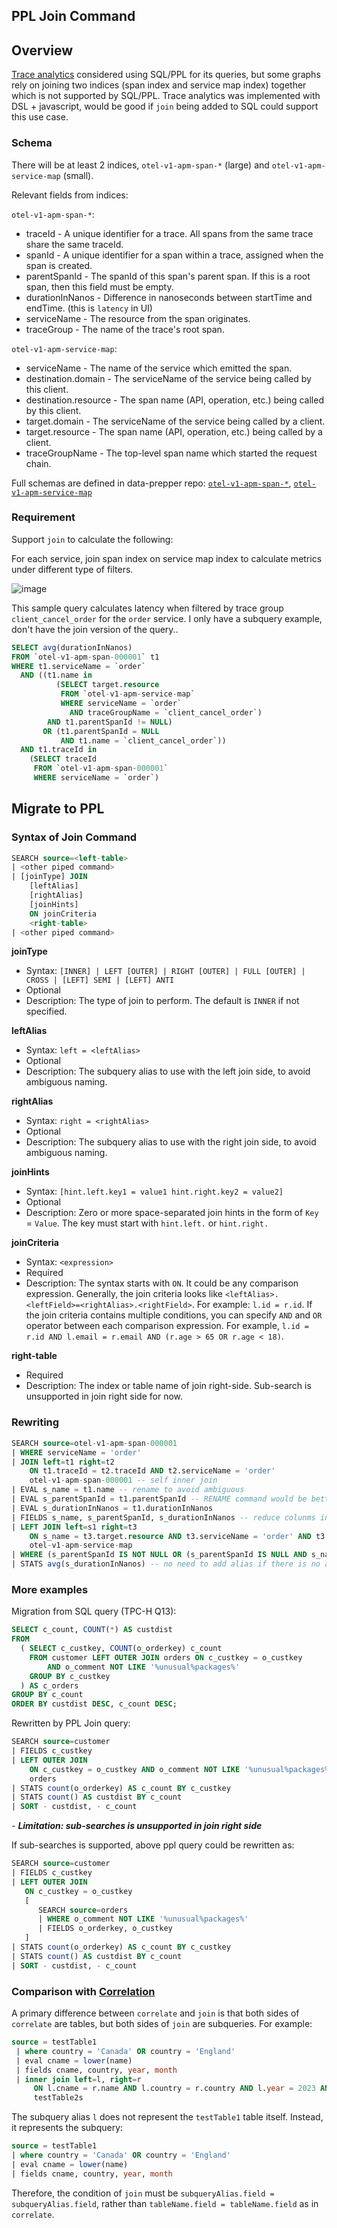 ## PPL Join Command

## Overview

[Trace analytics](https://opensearch.org/docs/latest/observability-plugin/trace/ta-dashboards/) considered using SQL/PPL for its queries, but some graphs rely on joining two indices (span index and service map index) together which is not supported by SQL/PPL. Trace analytics was implemented with DSL + javascript, would be good if `join` being added to SQL could support this use case.

### Schema

There will be at least 2 indices, `otel-v1-apm-span-*` (large) and `otel-v1-apm-service-map` (small).

Relevant fields from indices:

`otel-v1-apm-span-*`:

- traceId - A unique identifier for a trace. All spans from the same trace share the same traceId.
- spanId - A unique identifier for a span within a trace, assigned when the span is created.
- parentSpanId - The spanId of this span's parent span. If this is a root span, then this field must be empty.
- durationInNanos - Difference in nanoseconds between startTime and endTime. (this is `latency` in UI)
- serviceName - The resource from the span originates.
- traceGroup - The name of the trace's root span.

`otel-v1-apm-service-map`:

- serviceName - The name of the service which emitted the span.
- destination.domain - The serviceName of the service being called by this client.
- destination.resource - The span name (API, operation, etc.) being called by this client.
- target.domain - The serviceName of the service being called by a client.
- target.resource - The span name (API, operation, etc.) being called by a client.
- traceGroupName - The top-level span name which started the request chain.

Full schemas are defined in data-prepper repo: [`otel-v1-apm-span-*`](https://github.com/opensearch-project/data-prepper/blob/04dd7bd18977294800cf4b77d7f01914def75f23/docs/schemas/trace-analytics/otel-v1-apm-span-index-template.md), [`otel-v1-apm-service-map`](https://github.com/opensearch-project/data-prepper/blob/4e5f83814c4a0eed2a1ca9bab0693b9e32240c97/docs/schemas/trace-analytics/otel-v1-apm-service-map-index-template.md)

### Requirement

Support `join` to calculate the following:

For each service, join span index on service map index to calculate metrics under different type of filters.

![image](https://user-images.githubusercontent.com/28062824/194170062-f0dd1d57-c5eb-44db-95e0-6b3b4e52f25a.png)

This sample query calculates latency when filtered by trace group `client_cancel_order` for the `order` service. I only have a subquery example, don't have the join version of the query..

```sql
SELECT avg(durationInNanos)
FROM `otel-v1-apm-span-000001` t1
WHERE t1.serviceName = `order`
  AND ((t1.name in
          (SELECT target.resource
           FROM `otel-v1-apm-service-map`
           WHERE serviceName = `order`
             AND traceGroupName = `client_cancel_order`)
        AND t1.parentSpanId != NULL)
       OR (t1.parentSpanId = NULL
           AND t1.name = `client_cancel_order`))
  AND t1.traceId in
    (SELECT traceId
     FROM `otel-v1-apm-span-000001`
     WHERE serviceName = `order`)
```
## Migrate to PPL

### Syntax of Join Command

```sql
SEARCH source=<left-table>
| <other piped command>
| [joinType] JOIN
    [leftAlias]
    [rightAlias]
    [joinHints]
    ON joinCriteria
    <right-table>
| <other piped command>
```
**joinType**
- Syntax: `[INNER] | LEFT [OUTER] | RIGHT [OUTER] | FULL [OUTER] | CROSS | [LEFT] SEMI | [LEFT] ANTI`
- Optional
- Description: The type of join to perform. The default is `INNER` if not specified.

**leftAlias**
- Syntax: `left = <leftAlias>`
- Optional
- Description: The subquery alias to use with the left join side, to avoid ambiguous naming.

**rightAlias**
- Syntax: `right = <rightAlias>`
- Optional
- Description: The subquery alias to use with the right join side, to avoid ambiguous naming.

**joinHints**
- Syntax: `[hint.left.key1 = value1 hint.right.key2 = value2]`
- Optional
- Description: Zero or more space-separated join hints in the form of `Key` = `Value`. The key must start with `hint.left.` or `hint.right.`

**joinCriteria**
- Syntax: `<expression>`
- Required
- Description: The syntax starts with `ON`. It could be any comparison expression. Generally, the join criteria looks like `<leftAlias>.<leftField>=<rightAlias>.<rightField>`. For example: `l.id = r.id`. If the join criteria contains multiple conditions, you can specify `AND` and `OR` operator between each comparison expression. For example, `l.id = r.id AND l.email = r.email AND (r.age > 65 OR r.age < 18)`.

**right-table**
- Required
- Description: The index or table name of join right-side. Sub-search is unsupported in join right side for now.

### Rewriting
```sql
SEARCH source=otel-v1-apm-span-000001
| WHERE serviceName = 'order'
| JOIN left=t1 right=t2
    ON t1.traceId = t2.traceId AND t2.serviceName = 'order'
    otel-v1-apm-span-000001 -- self inner join
| EVAL s_name = t1.name -- rename to avoid ambiguous
| EVAL s_parentSpanId = t1.parentSpanId -- RENAME command would be better when it is supported
| EVAL s_durationInNanos = t1.durationInNanos 
| FIELDS s_name, s_parentSpanId, s_durationInNanos -- reduce colunms in join
| LEFT JOIN left=s1 right=t3
    ON s_name = t3.target.resource AND t3.serviceName = 'order' AND t3.traceGroupName = 'client_cancel_order'
    otel-v1-apm-service-map
| WHERE (s_parentSpanId IS NOT NULL OR (s_parentSpanId IS NULL AND s_name = 'client_cancel_order'))
| STATS avg(s_durationInNanos) -- no need to add alias if there is no ambiguous
```


### More examples

Migration from SQL query (TPC-H Q13):
```sql
SELECT c_count, COUNT(*) AS custdist
FROM
  ( SELECT c_custkey, COUNT(o_orderkey) c_count
    FROM customer LEFT OUTER JOIN orders ON c_custkey = o_custkey
        AND o_comment NOT LIKE '%unusual%packages%'
    GROUP BY c_custkey
  ) AS c_orders
GROUP BY c_count
ORDER BY custdist DESC, c_count DESC;
```
Rewritten by PPL Join query:
```sql
SEARCH source=customer
| FIELDS c_custkey
| LEFT OUTER JOIN
    ON c_custkey = o_custkey AND o_comment NOT LIKE '%unusual%packages%'
    orders
| STATS count(o_orderkey) AS c_count BY c_custkey
| STATS count() AS custdist BY c_count
| SORT - custdist, - c_count
```
_- **Limitation: sub-searches is unsupported in join right side**_

If sub-searches is supported, above ppl query could be rewritten as:
```sql
SEARCH source=customer
| FIELDS c_custkey
| LEFT OUTER JOIN
   ON c_custkey = o_custkey
   [
      SEARCH source=orders
      | WHERE o_comment NOT LIKE '%unusual%packages%'
      | FIELDS o_orderkey, o_custkey
   ]
| STATS count(o_orderkey) AS c_count BY c_custkey
| STATS count() AS custdist BY c_count
| SORT - custdist, - c_count
```

### Comparison with [Correlation](ppl-correlation-command)

A primary difference between `correlate` and `join` is that both sides of `correlate` are tables, but both sides of `join` are subqueries. 
For example:
```sql
source = testTable1
 | where country = 'Canada' OR country = 'England'
 | eval cname = lower(name)
 | fields cname, country, year, month
 | inner join left=l, right=r
     ON l.cname = r.name AND l.country = r.country AND l.year = 2023 AND r.month = 4
     testTable2s
```
The subquery alias `l` does not represent the `testTable1` table itself. Instead, it represents the subquery:
```sql
source = testTable1
| where country = 'Canada' OR country = 'England'
| eval cname = lower(name)
| fields cname, country, year, month
```
Therefore, the condition of `join` must be `subqueryAlias.field = subqueryAlias.field`, rather than `tableName.field = tableName.field` as in `correlate`.
